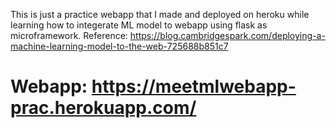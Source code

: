 This is just a practice webapp that I made and deployed on heroku while learning how to integerate ML model to webapp using flask as microframework. Reference: https://blog.cambridgespark.com/deploying-a-machine-learning-model-to-the-web-725688b851c7 

# Webapp: https://meetmlwebapp-prac.herokuapp.com/
